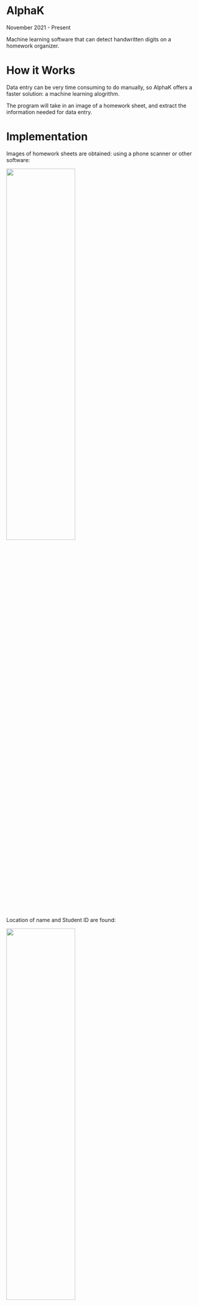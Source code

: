 # AlphaK

November 2021 - Present

Machine learning software that can detect handwritten digits on a homework organizer.

# How it Works
Data entry can be very time consuming to do manually, so AlphaK offers a faster solution: a machine learning alogrithm. 

The program will take in an image of a homework sheet, and extract the information needed for data entry.

# Implementation

Images of homework sheets are obtained: using a phone scanner or other software:

<img src="https://user-images.githubusercontent.com/90977640/199877144-86aab7c5-2e34-4cd4-84e6-20f002523eb5.png" width=60% height=50%>

Location of name and Student ID are found:

<img src="https://user-images.githubusercontent.com/90977640/199623382-356dcd95-c230-4548-9f4d-bb0873188340.png" width=60% height=50%>

Location of homework sheet boxes are found:

<img src="https://user-images.githubusercontent.com/90977640/199623347-cd805ac7-5f96-4862-8f4e-1f5c8b43f618.png" width=60% height=50%>

Each segment of the image is run though machine learning software:

<img src="https://user-images.githubusercontent.com/90977640/199623463-7400338f-c535-41ad-aac2-4c3c93f894ae.png" width=50% height=50%> <img src="https://user-images.githubusercontent.com/90977640/199623526-9ff2ea6d-9f34-4dbb-901e-4847d5171bb0.png" width=40% height=50%>

Computer Output:

<img src="https://user-images.githubusercontent.com/90977640/199623500-1da562ce-7d01-40c2-ba73-130b7539aaa1.png" width=70% height=50%>

# CNN Models
I made two seperate models to get extract the scores from the images. One was for just for the 6, 7, 8 and 9 digits (Model 1) {for scores}, and another was for all 0-9 digits (Model 2) {for times}.

**Model 1**

Used only 6s, 7s, 8s, and 9s on MNIST 28x28 handwritten digit dataset. Used a lot of image augmentation to create more training data.

<img src="https://user-images.githubusercontent.com/90977640/199878094-181d18fc-19e7-44d0-9ed4-1eaed0a1f026.jpg" width=24% height=50%> <img src="https://user-images.githubusercontent.com/90977640/199878093-d15476c7-a151-46f8-ae1e-012b48dc5029.jpg" width=24% height=50%> <img src="https://user-images.githubusercontent.com/90977640/199878092-34796663-8276-431b-8427-f7c6832a4a35.jpg" width=24% height=50%> <img src="https://user-images.githubusercontent.com/90977640/199878090-6d93a01e-5b32-4fc2-b671-58fad673127f.jpg" width=24% height=50%>

**Model 2**

Used all images from MNIST database, and did not have to use as much image augmentaion.

